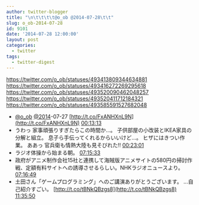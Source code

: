 ```yaml
---
author: twitter-blogger
title: "\n\t\t\t\t@o_ob @2014-07-28\t\t"
slug: o_ob-2014-07-28
id: 9101
date: '2014-07-28 12:00:00'
layout: post
categories:
  - twitter
tags:
  - twitter-digest
---
```


https://twitter.com/o_ob/statuses/493413809344634881 https://twitter.com/o_ob/statuses/493416272269295618 https://twitter.com/o_ob/statuses/493520090462048257 https://twitter.com/o_ob/statuses/493520411712184321 https://twitter.com/o_ob/statuses/493585591527682048  

*   [@o_ob](https://twitter.com/o_ob) [@2014](https://twitter.com/2014)-07-27 [http://t.co/FxANHXnL9N](http://t.co/FxANHXnL9N) [00:13:13](https://twitter.com/o_ob/statuses/493413809344634881)
*   うわっ 家事頑張りすぎたらこの時間か...。 子供部屋の小改装とIKEA家具の分解と組立。 息子ら手伝ってくれるからいいけど…。 ヒザにはきつい作業。 ああっ 官兵衛も情熱大陸も見そびれた!! [00:23:01](https://twitter.com/o_ob/statuses/493416272269295618)
*   ラジオ体操から始まる朝。 [07:15:33](https://twitter.com/o_ob/statuses/493520090462048257)
*   政府がアニメ制作会社15社と連携して海賊版アニメサイトの580円の掃討作戦、定額有料サイトへの誘導させるらしい。NHKラジオニュースより。 [07:16:49](https://twitter.com/o_ob/statuses/493520411712184321)
*   土田さん「ゲームプログラミング」へのご講演ありがとうございます。 ...自己紹介すごい。 [http://t.co/tBNkQBzgs8](http://t.co/tBNkQBzgs8) [11:35:50](https://twitter.com/o_ob/statuses/493585591527682048)